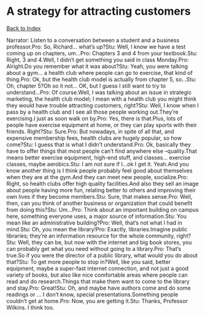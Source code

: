 # A strategy for attracting customers
[Back to Index](https://github.com/windows10010/tpoExtractor/blog/master/README.md)

Narrator: Listen to a conversation between a student and a business professor.Pro: So, Richard... what’s up?Stu: Well, I know we have a test coming up on chapters, um…Pro: Chapters 3 and 4 from your textbook.Stu: Right, 3 and 4.Well, I didn’t get something you said in class Monday.Pro: Alright.Do you remember what it was about?Stu: Yeah, you were talking about a gym... a health club where people can go to exercise, that kind of thing.Pro: Ok, but the health club model is actually from chapter 5, so…Stu: Oh, chapter 5?Oh so it not... OK, but I guess I still want to try to understand…Pro: Of course.Well, I was talking about an issue in strategic marketing, the health club model; I mean with a health club you might think they would have trouble attracting customers, right?Stu: Well, I know when I pass by a health club and I see all those people working out.They’re exercising.I just as soon walk on by.Pro: Yes, there is that.Plus, lots of people have exercise equipment at home, or they can play sports with their friends. Right?Stu: Sure.Pro: But nowadays, in spite of all that, and expensive membership fees, health clubs are hugely popular, so how come?Stu: I guess that is what I didn’t understand.Pro: Ok, basically they have to offer things that most people can’t find anywhere else –quality.That means better exercise equipment, high-end stuff, and classes... exercise classes, maybe aerobics.Stu: I am not sure if I…ok I get it. Yeah.And you know another thing is I think people probably feel good about themselves when they are at the gym.And they can meet new people, socialize.Pro: Right, so health clubs offer high quality facilities.And also they sell an image about people having more fun, relating better to others and improving their own lives if they become members.Stu: Sure, that makes sense.Pro: Well, then, can you think of another business or organization that could benefit from doing this?Stu: Um…Pro: Think about an important building on campus here, something everyone uses, a major source of information.Stu: You mean like an administrative building?Pro: Well, that’s not what I had in mind.Stu: Oh, you mean the library!Pro: Exactly, libraries.Imagine public libraries; they’re an information resource for the whole community, right?Stu: Well, they can be, but now with the internet and big book stores, you can probably get what you need without going to a library.Pro: That’s true.So if you were the director of a public library, what would you do about that?Stu: To get more people to stop in?Well, like you said, better equipment, maybe a super-fast internet connection, and not just a good variety of books, but also like nice comfortable areas where people can read and do research.Things that make them want to come to the library and stay.Pro: Great!Stu: Oh, and maybe have authors come and do some readings or ... I don’t know, special presentations.Something people couldn’t get at home.Pro: Now, you are getting it.Stu: Thanks, Professor Wilkins. I think too. 